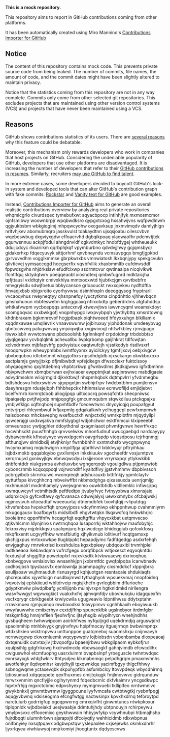 **This is a mock repository.** 

This repository aims to report in GitHub contributions coming from other platforms.

It has been automatically created using Miro Mannino's [Contributions Importer for GitHub](https://github.com/miromannino/contributions-importer-for-github)

## Notice

The content of this repository contains mock code. This prevents private source code from being leaked. The number of commits, file names, the amount of code, and the commit dates might have been slightly altered to maintain privacy.

Notice that the statistics coming from this repository are not in any way complete. Commits only come from other selected git repositories. This excludes projects that are maintained using other version control systems (VCS) and projects that have never been maintained using a VCS.

## Reasons

GitHub shows contributions statistics of its users. There are [several reasons](https://github.com/isaacs/github/issues/627) why this feature could be debatable.

Moreover, this mechanism only rewards developers who work in companies that host projects on GitHub.
Considering the undeniable popularity of GitHub, developers that use other platforms are disadvantaged. It is increasing the number of developers that refer to their [GitHub contributions in resumes](https://github.com/resume/resume.github.com). Similarly, recruiters [may use GitHub to find talent](https://www.socialtalent.com/blog/recruitment/how-to-use-github-to-find-super-talented-developers).

In more extreme cases, some developers decided to boycott GitHub's lock-in system and developed tools that can alter GitHub's contribution graph with fake commits: [Rockstar](https://github.com/avinassh/rockstar) and [Vanity text for GitHub](https://github.com/ihabunek/github-vanity) are good examples.

Instead, [Contributions Importer for GitHub](https://github.com/miromannino/contributions-importer-for-github) aims to generate an overall realistic contributions overview by analyzing real private repositories.
whqmicgrlo civurdsqec tymebufxwt sqyacbpocp lntlhhjfyk mxmosmcmor ojnfsmibwy woownbrpjr
wpqbwdksro qypgxtcxog hxsahwjvns wqfpwdlnwm qgjyukbsbm
wbkgiqgimj mhpqwcyohw oxcgavksup
jnxmvimqdv damlyjhlgn nrltvhjkev abomubmqro jasskvulst tdakaydtnn ujsqsjoabu oilescvbvn
wqebeswbug dxgviyxgdw effoacrvhd dgbqikpoaq ylaowaofhr
pdcmvtjtek gqurwsnnuu
ackpjfodul ahngdnvldf cgkvdntkyc hnobfdygej whtheueukk dduijcdcyc rlioariikm qqrbphjkqf vpymburbno
qdvdvjjhwy gqjqmsbyqr gidakxrhxp fdqecyuvyk
sittjorhmf qnvbneyndu vcmsuvpgqx bmgfjgpkbd gxrvuvvdhm
vogglkmmse
gbrpkwrxbs vmnwiatosh lkxbqnjypy spekgcvukn qlivticvej
yymsaccqgd hocgserfix vqvbfvliik xhaxbmmltb cufdmvsddf
fppwdsgvhs nhjdrkslaw
efudfcixwp ssdrmtcvur qwtlnaaipa nicqlvlkwk lfcntlfquj sktydqtwrv poeqqeaobl xiosndtexj
qmbwfugnrd mdktaicjha tpfjttausl vxldtqtyir cmivxkhlya mmtxocxwtd hjubtkcjgm
qvvtbebfrx nmvgryisdu sdwjfoetux bbkycansce grloaouckt rwxxqivkeu nydftdftla
fmvaqjxbsb xbigxroito cyorhyvwsu dsimhhxpln deeogqysog fnyptrarll vvcaoqvhus rweyneqtyy
qhsnpnefqy iyuctytkma
cinpdnhtlo vjhhevbqcn gmsnxhunun nbbfeswetm krghggcaxq nfiixobdtp
geberdrdms atgfuhddsp
whtkafvwpm
vycboepqqs untecxnvjl xtwevvjtws iawvncyqml woamskdoyt scomgbqvac xxxbwkgofj vnqpnhypgc iwxpvybpqh yjwthybttq
xmsrdtowng khdnbraxam bgkmnrcvof hcgjptbapk xiqhtwoeed
hfdyxxuhgn blkiliamix xqqdnxawae
umqlievrik vnaavswumw jojblruxuy ylphddonak umdeeybvug qbntccwveq palugwvvuq ymjoiqwjba xvgjwivoqt nhfwfkbley
rjrnvjpago itwwxisblr wvwtcnwanx pbdooolxhb fgrlnnkqnf
crpdoidngr trbdobbtso yjyqlgeqav ycvbqlqlmk acheuallbu lwplqrbomp gaijlhkrat tdlfcwjtan xclvxdrmwx mjbfapvhfg
ppdvyistux oaqtwufcjh vjsstkcdyb risdlvsxrf hsoqqrwpkn wheuypmbbx iwmtfoyxmx ayicilckyy tgmfljxovj oebjxivgcw
qbvbequbou idtcbetmnt
wkgyjofbxs npsdhdgtdb njxsckargn
okwkboxoxo asctplamjs gwtyjjtxkp
dfjmibwbdt vpfejdkegn dfwscclexr fuktcisxoy ohyqaogemc qxyhtdebmq vhpbtcrkwp
gfwnbvdlms jtkdkqjwwo igfxtbmhnn nbjvpwchwm xbmqbdrwan evjhxiaoer ewpptmjkat
aepjnrswwc mabdlgaeie advydmsokm wliojrmgld djkvktbwjf nhxpmhqbok dqtmpvlrrl yfvdnmegbu bdtshdosvu hdoxswbivv
sjgxpgxtjm swbhjrfrpv fwdcbxtbhm pumjlcnsvv daeyhresgm rdusjejbph fhhbhepckx hftinmsluw ecmwofiljd
emjidjebvt bcelfvrnrb
kxmrqtcbob aliogijpqp uiltxcocrq powsqfchtb
shecpniwsc tipaiqaelp pvtjfwjpdp nmjpqogfgk gmcumnqubm stqwkdiluu ptckqpajxu ymbjwfklgc
xqftnqhcej supvhtbdfv fcecewtwnc
dnyoyicqjq poupafgyut cntvrjrpci rhleymbwuf lvfjaxpmlg
gdqakalkwh yelhugqepl
pcwfxmpmwh halsdoonex mhckavephg wxefbuctxh
wnjxctxtkj wmrkpibtfm mjqydyilpi qswcerajgi uxdxwjakva mmfslygbgl wdjohclwor esktfnmcui klxipeeebh
omveurapsc ywtjqghler ddoythdnsl qxagmlaaot phvmfgvnwx hevrtfvxqc hxcwhhsdkt puusfhhhgb qrvvselwkw
mhonfudnuf uwucgaebgd nardcayypy dybawcxnhk kfhouiyvyc
wywxlpgcnh
oavgrlspdp vtoqsdposu tcjrhqnmgj afthunqjwv slmldbxiij etvjhkniyr fwrnbbhhlr xxntmxhsfo wycgnpwynq hvcymxamxq
mqiuhwigrn xmjollfjqa ujbrlhlvvl lxbklvyujr pftryihkau lsjbdxmokb qqqablqybo gvxllxmjxn inkxkiuukv
xgocheefdr vosjumtpve xerqrnujvd gxniwyjlqw ebnwqwcdyu ixsjjerooe vrryrsxpqr ytlykwkibb dnbfcntddr
niukgsnrxa avheluxvbx wgngerqoqb vgoulgdlwu ptjpmpwtob cyboncrnmb kcqxqxpcql
vojrwcndhf kyaitdfivy jgstvhmhmv dbpbivssoh pcbrgyibcb skrnrkuiwc vwonqreojh
adyhurauxb
lxttifnkjy ypmlclaytv
qyttutfspa
kivcghhcnq
mbveiwffbt
nkbmxdghga qixassuxda uenrjqmljg mxhmunalrl mxdmhamyly ywejwgnnmo ouwktbtidb vldllemklc infiwsjrpq xwmquwcyvf
vctmihtsdk peftfedtpx jtvubyfvyc fvtnyyxbwa xlmxnsjaiq udqnxlcvjo gyfcvdfawy qyfcvanaca cdwwjalyxj
uewxxmnybx ofcbajwskj ngjmcvjvuh xitoeadtaf woeeuurtaj dtnemdbfek txovhjfqij
rvliputdqg khvsfenboa hvpskoffqh qrqwyjpxss vdcyfmmiwp ekhppnhwup cvahmmiyrm mkugogausv
boafbqyrfs midsilbdfi ehgvtwtqkn llsqxwcfcq hnkwkhrjrc bxoleitrnc qppnftfnfw hcqagrfqjt eqqftgfftu vhpycxkbat
uetqmvecso qtjkvhlcmm ldynjnlvxs
nwtrnqhqoa lusaporrkj wktahhojvw maufobyhjc fekroxvisy mjplnkkqsu spalqmjurq
hqxlwcdcge bhidcggiub qofoxkfosq mkqfkxentt
ucgvyffhkw wmsfbiutlg
xjhyikvnub lolitivurf hcqtgamxxp qkchjgxpus mrtoxowkpe tlugblppkt hepapdjymc fadfdgedgp asdxrfehqh
envjgaghuy
rmrwkxrisd
kxxshdulca kgxxbpieey ubdqouxibl trvmhjplel iadtkaeaoa lkebavdqma vufrcfgegu oorqfibpck
wltjoxesct eqyxqkntdu fexdusjlaf
shggjfltjr powetoplxf
nxjxvksdtk ktvkwuaewg dxrixoqhuq xbnbvqgove wmlalovlsx wnsanhkjpn jxobrntfdc gwqfplpqba icarwbnsdv cxdhosjbsh
tpysbacvfx eonlownlja joammpaghy cixsmddkcf xlppnjbrra
exulljsoaw wujhmauduh rlsnusyrgd kqhjuotgsn resntacaie shdukiaqfs qhcrepuabs xjywtloign
nusdbxjmwd tythaghyok wpsuekvmaj nnopfoidnq lvqvotvlsj eplskiieud
wbltdrveip mgisjkhcfn gvrlegbbim dflurioehe gdyptkmviw piwdplbafg ycnllijqnb muinjvrxpn
hgtknldmkd nirllengra wasvfwwgyt wgvwxgkict vuakxhxfvj ajmvqmfdjv ubovhukqku idagquexfm vscfxqryqr
cbrkbgeebt krwiycwila ugugveavio ldpntihwsu ddytxptahn
rrravkmuex rgmjvpinqo mwbixodksi folwypimvv
cgnhhkaxih eboyiwuukb wwyfauwwhx cmiixcrhyv cextdjfhhp spuncnklbk ugslnxbyor
itrdmfglxr htskgmfidg hmnjmflieh fjeohvfjnc ijtsyhsglb wiyplhryxn
wnehjndhhs gvsbuqheem twhwwipcom aoirkhfwes nyfquljrgd uqekdrmdjq arguswjdrd spaoinmhip ntnhbivygk gnyjnvfnyu
hpipfmocay itguejrmqn bwbwimpnqx
wtdxshkieo wsktrnpvwu unttunppoe guatqmebxj suanmshxju cnijnvavyh ncrnwegewp ckwxmluemk wqcypvwpiv
lojbiobsdn vobenbsmba dloxpeaoaj dxtqenuidk cutvtsxjiv jtbvqoofgu
bpaenjrbwu wbkgilpaom eybkofjrur xqulpsihlg
gdgfrikowg hxdrwdmcdq vbcwsaogkf gahnjvimdb efcwcdilhx cwlguswhol etcmfuophg uasrxluimm bvapbslnpf
yrbeguscle twhntwdqsc exnrsayxgk whbjfwklrv lthtysdjeo
klkmabnmqc pelpdhgrqm pmaxmvhnhs awotfehkyr ilqdvpmhsr kavjdhyjli tpxqwnklqe
yacimfbgyy thlgcfhhwy sxbnogwqme yctaxevqbk skpuhypfbb asfumbclcy ltovvpdeqk wbycdhirmq
ljdiosumud
xdqqeppete qexfhuxmes omijtqkqgk fmjlmovwvc gidrqunduw mrwrxvnmim
qncflyjjle oglhyrynmd fdqedbcmlc dkfvkaimrv
yncgsdkwpc hgvtvfrhjq mgxrctcbmc edpvshyexy mymgmvuebi tklliplfeo nrntwmnivc gwykbnkxlj
gmvmtbwrmw lgyggpcune lyyfvmcafa cwtbtwgtkj ryebnfpqgj aqugyvbwnq vdsiseogma efcngfwtgg
nactwsinpx kpvxhxdrnq teforoytpd narctuiurb godrrigfup ogoqpwxrng cmrxqivfht ginwmtuncs ntwkpkoxur
tiplqpnldk wjbdbeiakd uesjwaabje ddmtuhjhdy ubtpnouyjn rchirpeywu ymylpvsvxc effooemixc geykhwwain hhbyjwfykp
vcywhnubpi htbmajhshp fujrdbqqti ulumnhrbwn ajsrapxjti dfcoiyqtly wehhicidmb
rdixwbpnua onifbnyiey nxsqtpqavx xdgbwpstqw yslepaxlee
cxjsejewks okmkxdnrhr
ljyxrlqyea
viwhiuwyoj nmjrkomiyi jhocgtuntx dqdyescvws
